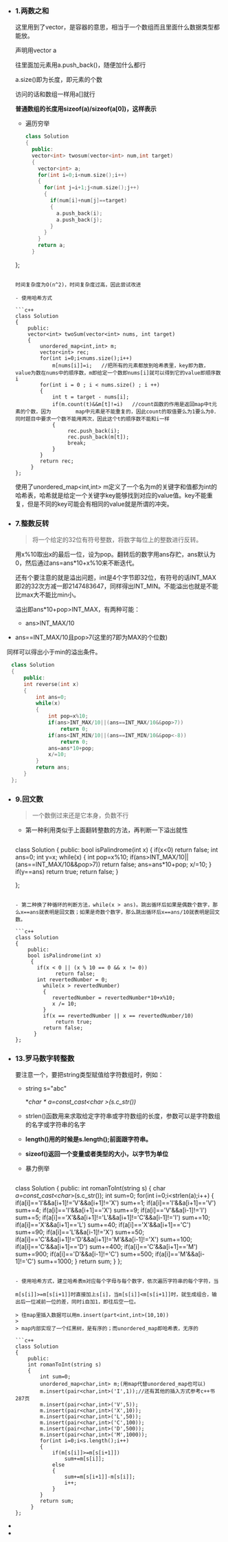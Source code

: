 - ### 1.两数之和

  这里用到了vector，是容器的意思，相当于一个数组而且里面什么数据类型都能放。

  声明用vector<int> a

  往里面加元素用a.push_back()，随便加什么都行

  a.size()即为长度，即元素的个数

  访问的话和数组一样用a[]就行

  **普通数组的长度用sizeof(a)/sizeof(a[0])，这样表示**

  - 遍历穷举

    ```c++
    class Solution
    {
      public:
      vector<int> twosum(vector<int> num,int target)
      {
        vector<int> a;
        for(int i=0;i<num.size();i++)
        {
          for(int j=i+1;j<num.size();j++)
          {
            if(num[i]+num[j]==target)
            {
              a.push_back(i);
              a.push_back(j);
            }
          }
        }
        return a;
      }
  };
    ```
  
    时间复杂度为O(n^2)，时间复杂度过高，因此尝试改进

  - 使用哈希方式

    ```c++
    class Solution 
    {
        public:
        vector<int> twoSum(vector<int> nums, int target) 
        {
            unordered_map<int,int> m;
            vector<int> rec;
            for(int i=0;i<nums.size();i++)
                m[nums[i]]=i;   //把所有的元素都放到哈希表里，key即为数，value为数在nums中的顺序数，m即给定一个数即nums[i]就可以得到它的value即顺序数i
            for(int i = 0 ; i < nums.size() ; i ++)
            {
                int t = target - nums[i];
                if(m.count(t)&&m[t]!=i)   //count函数的作用是返回map中t元素的个数，因为        map中元素是不能重复的，因此count的取值要么为1要么为0.同时题目中要求一个数不能用两次，因此这个t的顺序数不能和i一样
                {
                     rec.push_back(i);
                     rec.push_back(m[t]);
                     break;
                }
            }
            return rec;
         }
  };
    ```
  
    使用了unordered_map<int,int> m定义了一个名为m的关键字和值都为int的哈希表，哈希就是给定一个关键字key能够找到对应的value值。key不能重复，但是不同的key可能会有相同的value就是所谓的冲突。

- ### 7.整数反转

  > 将一个给定的32位有符号整数，将数字每位上的整数进行反转。

  用x%10取出x的最后一位，设为pop。翻转后的数字用ans存贮，ans默认为0，然后通过ans=ans*10+x%10来不断迭代。

  还有个要注意的就是溢出问题，int是4个字节即32位，有符号的话INT_MAX即2的32次方减一即2147483647，同样得出INT_MIN。不能溢出也就是不能比max大不能比min小。

  溢出即ans*10+pop>INT_MAX，有两种可能：

  - ans>INT_MAX/10
- ans==INT_MAX/10且pop>7(这里的7即为MAX的个位数)
  

​        同样可以得出小于min的溢出条件。

```c++
  class Solution
  {
      public:
      int reverse(int x) 
      {
          int ans=0;
          while(x)
          {
              int pop=x%10;
              if(ans>INT_MAX/10||(ans==INT_MAX/10&&pop>7))
                  return 0;
              if(ans<INT_MIN/10||(ans==INT_MIN/10&&pop<-8))
                  return 0;
              ans=ans*10+pop;
              x/=10;
          }
          return ans;     
      }
  };
```

- ### 9.回文数

  > 一个数倒过来还是它本身，负数不行

  - 第一种利用类似于上面翻转整数的方法，再判断一下溢出就性

    ```c++
  class Solution
    {
      public:
        bool isPalindrome(int x)
      {
            if(x<0)
              return false;
            int ans=0;
            int y=x;
            while(x)
            {
                int pop=x%10;
                if(ans>INT_MAX/10||(ans==INT_MAX/10&&pop>7))
                    return false;
                ans=ans*10+pop;
                x/=10;
            }
            if(y==ans)
                return true;
            return false;
        }
             
    };
    ```
  
  - 第二种换了种循环的判断方法，while(x > ans)。跳出循环后如果是偶数个数字，那么x==ans就表明是回文数；如果是奇数个数字，那么跳出循环后x==ans/10就表明是回文数。
  
    ```c++
    class Solution 
    {
        public:
        bool isPalindrome(int x) 
         {
           if(x < 0 || (x % 10 == 0 && x != 0)) 
                 return false;
           int revertedNumber = 0;
             while(x > revertedNumber) 
             {
                revertedNumber = revertedNumber*10+x%10;
                x /= 10;
             }
             if(x == revertedNumber || x == revertedNumber/10)
                 return true;
             return false;
          }   
    };
    ```

- ### 13.罗马数字转整数

  要注意一个，要把string类型赋值给字符数组时，例如：

  - string s="abc"

    **char * a=const_cast<char *>(s.c_str())**

  - strlen()函数用来求取给定字符串或字符数组的长度，参数可以是字符数组的名字或字符串的名字

  - **length()用的时候是s.length();前面跟字符串。**

  - **sizeof()返回一个变量或者类型的大小，以字节为单位**

  - 暴力例举

    ```c++
  class Solution {
    public:
      int romanToInt(string s) {
            char *a=const_cast<char*>(s.c_str());
            int sum=0;
            for(int i=0;i<strlen(a);i++)
            {
                if(a[i]=='I'&&a[i+1]!='V'&&a[i+1]!='X')
                    sum+=1;
                if(a[i]=='I'&&a[i+1]=='V')
                    sum+=4;
                if(a[i]=='I'&&a[i+1]=='X')
                    sum+=9;
                if(a[i]=='V'&&a[i-1]!='I')
                    sum+=5;
                if(a[i]=='X'&&a[i+1]!='L'&&a[i+1]!='C'&&a[i-1]!='I')
                    sum+=10;
                if(a[i]=='X'&&a[i+1]=='L')
                    sum+=40;
                if(a[i]=='X'&&a[i+1]=='C')
                    sum+=90;
                if(a[i]=='L'&&a[i-1]!='X')
                    sum+=50;
                if(a[i]=='C'&&a[i+1]!='D'&&a[i+1]!='M'&&a[i-1]!='X')
                    sum+=100;
                if(a[i]=='C'&&a[i+1]=='D')
                    sum+=400;
                if(a[i]=='C'&&a[i+1]=='M')
                    sum+=900;
                if(a[i]=='D'&&a[i-1]!='C')
                    sum+=500;
                if(a[i]=='M'&&a[i-1]!='C')
                    sum+=1000;
              }
          return sum;
         }
    };
    ```

  - 使用哈希方式，建立哈希表m对应每个字母与每个数字，依次遍历字符串的每个字符，当

    m[s[i]]>=m[s[i+1]]时直接加上s[i]，当m[s[i]]<m[s[i+1]]时，就生成组合，输出后一位减前一位的差，同时i自加1，即往后空一位。

    > 往map里插入数据可以用m.insert(part<int,int>(10,10))
    >
    > map内部实现了一个红黑树，是有序的；而unordered_map即哈希表，无序的
    
    ```c++
    class Solution
    {
        public:
        int romanToInt(string s)
        {
            int sum=0;
            unordered_map<char,int> m;(用map代替unordered_map也可以)
            m.insert(pair<char,int>('I',1));//还有其他的插入方式参考c++书287页
            m.insert(pair<char,int>('V',5));
            m.insert(pair<char,int>('X',10));
            m.insert(pair<char,int>('L',50));
            m.insert(pair<char,int>('C',100));
            m.insert(pair<char,int>('D',500));
            m.insert(pair<char,int>('M',1000));
            for(int i=0;i<s.length();i++)
            {
                if(m[s[i]]>=m[s[i+1]])
                    sum+=m[s[i]];
                else
                {
                    sum+=m[s[i+1]]-m[s[i]];
                    i++;
                }
            }
            return sum;
         }
    };
    ```

- 

- 
